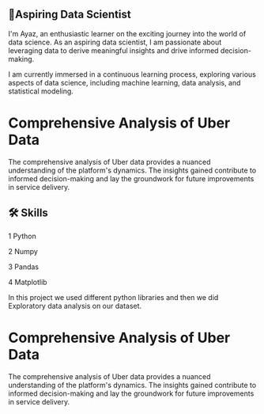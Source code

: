 
## 🚀Aspiring Data Scientist
 I'm Ayaz, an enthusiastic learner on the exciting journey into the world of data science. As an aspiring data scientist, I am passionate about leveraging data to derive meaningful insights and drive informed decision-making.
 
 I am currently immersed in a continuous learning process, exploring various aspects of data science, including machine learning, data analysis, and statistical modeling. 


# Comprehensive Analysis of Uber Data

The comprehensive analysis of Uber data provides a nuanced understanding of the platform's dynamics. The insights gained contribute to informed decision-making and lay the groundwork for future improvements in service delivery.




## 🛠 Skills
1  Python

2 Numpy

3 Pandas

4 Matplotlib

In this project we used different python libraries and then we did Exploratory data analysis on our dataset.




# Comprehensive Analysis of Uber Data

The comprehensive analysis of Uber data provides a nuanced understanding of the platform's dynamics. The insights gained contribute to informed decision-making and lay the groundwork for future improvements in service delivery.



